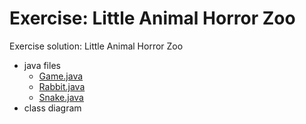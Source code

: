 # Exercise: Little Animal Horror Zoo
Exercise solution: Little Animal Horror Zoo 
* java files
  * [Game.java](https://github.com/dat16j/little_animal_horror_zoo/blob/master/Game.java)
  * [Rabbit.java](https://github.com/dat16j/little_animal_horror_zoo/blob/master/Rabbit.java) 
  * [Snake.java](https://github.com/dat16j/little_animal_horror_zoo/blob/master/Snake.java)
* class diagram
